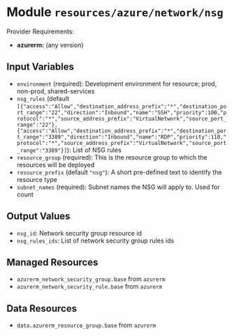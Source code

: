 
# Module `resources/azure/network/nsg`

Provider Requirements:
* **azurerm:** (any version)

## Input Variables
* `environment` (required): Development environment for resource; prod, non-prod, shared-services
* `nsg_rules` (default `[{"access":"Allow","destination_address_prefix":"*","destination_port_range":"22","direction":"Inbound","name":"SSH","priority":100,"protocol":"*","source_address_prefix":"VirtualNetwork","source_port_range":"22"},{"access":"Allow","destination_address_prefix":"*","destination_port_range":"3389","direction":"Inbound","name":"RDP","priority":110,"protocol":"*","source_address_prefix":"VirtualNetwork","source_port_range":"3389"}]`): List of NSG rules
* `resource_group` (required): This is the resource group to which the resources will be deployed
* `resource_prefix` (default `"nsg"`): A short pre-defined text to identify the resource type
* `subnet_names` (required): Subnet names the NSG will apply to. Used for count

## Output Values
* `nsg_id`: Network security group resource id
* `nsg_rules_ids`: List of network security group rules ids

## Managed Resources
* `azurerm_network_security_group.base` from `azurerm`
* `azurerm_network_security_rule.base` from `azurerm`

## Data Resources
* `data.azurerm_resource_group.base` from `azurerm`

